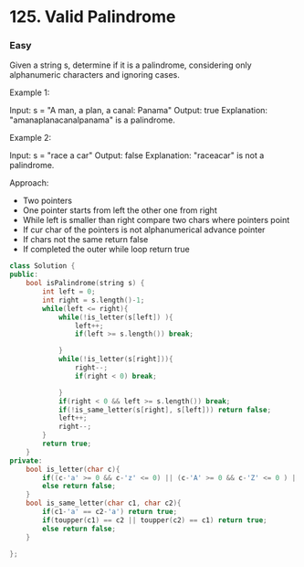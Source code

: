 # 125. Valid Palindrome
### Easy

Given a string s, determine if it is a palindrome, considering only alphanumeric characters and ignoring cases.

Example 1:

Input: s = "A man, a plan, a canal: Panama"
Output: true
Explanation: "amanaplanacanalpanama" is a palindrome.

Example 2:

Input: s = "race a car"
Output: false
Explanation: "raceacar" is not a palindrome.

Approach:
* Two pointers
* One pointer starts from left the other one from right
* While left is smaller than right compare two chars where pointers point
* If cur char of the pointers is not alphanumerical advance pointer
* If chars not the same return false
* If completed the outer while loop return true

```cpp
class Solution {
public:
    bool isPalindrome(string s) {
        int left = 0;
        int right = s.length()-1;
        while(left <= right){
            while(!is_letter(s[left]) ){
                left++;
                if(left >= s.length()) break;

            }
            while(!is_letter(s[right])){
                right--;
                if(right < 0) break;

            }
            if(right < 0 && left >= s.length()) break;
            if(!is_same_letter(s[right], s[left])) return false;
            left++;
            right--;
        }
        return true;
    }
private:
    bool is_letter(char c){
        if((c-'a' >= 0 && c-'z' <= 0) || (c-'A' >= 0 && c-'Z' <= 0 ) || (c-'0' >= 0 && c-'0' <= 9)) return true;
        else return false;
    }
    bool is_same_letter(char c1, char c2){
        if(c1-'a' == c2-'a') return true;
        if(toupper(c1) == c2 || toupper(c2) == c1) return true;
        else return false;
    }
                        
};


```